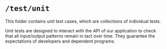 # `/test/unit`
This folder contains unit test cases, which are collections of individual tests.

Unit tests are designed to interact with the API of our application to check that all input/output patterns remain in tact over time. They guarantee the expectations of developers and dependent programs.
